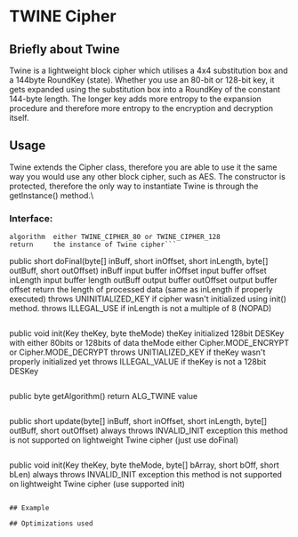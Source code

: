 # TWINE Cipher

## Briefly about Twine
Twine is a lightweight block cipher which utilises a 4x4 substitution box and a 144byte RoundKey (state). Whether you use an 80-bit or 128-bit key, it gets expanded using the substitution box into a RoundKey of the constant 144-byte length. The longer key adds more entropy to the expansion procedure and therefore more entropy to the encryption and decryption itself.

## Usage
Twine extends the Cipher class, therefore you are able to use it the same way you would use any other block cipher, such as AES.
The constructor is protected, therefore the only way to instantiate Twine is through the getInstance() method.\
### Interface:
```public static TwineCipher getInstance(byte algorithm)
algorithm  either TWINE_CIPHER_80 or TWINE_CIPHER_128
return     the instance of Twine cipher```

```
public short doFinal(byte[] inBuff, short inOffset, short inLength, byte[] outBuff, short outOffset)
inBuff     input buffer
inOffset   input buffer offset
inLength   input buffer length
outBuff    output buffer
outOffset  output buffer offset
return     the length of processed data (same as inLength if properly executed)
throws     UNINITIALIZED_KEY if cipher wasn't initialized using init() method.
throws     ILLEGAL_USE if inLength is not a multiple of 8 (NOPAD)
```

```
public void init(Key theKey, byte theMode)
theKey   initialized 128bit DESKey with either 80bits or 128bits of data
theMode  either Cipher.MODE_ENCRYPT or Cipher.MODE_DECRYPT
throws   UNITIALIZED_KEY if theKey wasn't properly initialized yet
throws   ILLEGAL_VALUE if theKey is not a 128bit DESKey
```

```
public byte getAlgorithm()
return  ALG_TWINE value
```

```
public short update(byte[] inBuff, short inOffset, short inLength, byte[] outBuff, short outOffset)
always throws INVALID_INIT exception
this method is not supported on lightweight Twine cipher (just use doFinal)
```

```
public void init(Key theKey, byte theMode, byte[] bArray, short bOff, short bLen)
always throws INVALID_INIT exception
this method is not supported on lightweight Twine cipher (use supported init)
```

## Example

## Optimizations used
